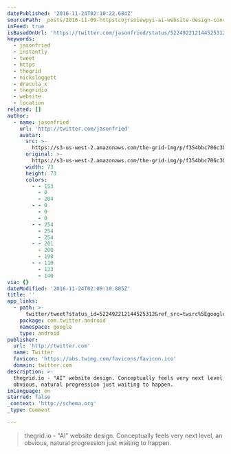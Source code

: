 ```yaml
---
datePublished: '2016-11-24T02:10:22.684Z'
sourcePath: _posts/2016-11-09-httpstcojrsniewpyi-ai-website-design-conceptually.md
inFeed: true
isBasedOnUrl: 'https://twitter.com/jasonfried/status/522492212144525312'
keywords:
  - jasonfried
  - instantly
  - tweet
  - https
  - thegrid
  - nicksloggett
  - dracula_x
  - thegridio
  - website
  - location
related: []
author:
  - name: jasonfried
    url: 'http://twitter.com/jasonfried'
    avatar:
      src: >-
        https://s3-us-west-2.amazonaws.com/the-grid-img/p/f354bbc706c3b6ba7a2cd36caafc1b9f1ddcbcf8.png
      original: >-
        https://s3-us-west-2.amazonaws.com/the-grid-img/p/f354bbc706c3b6ba7a2cd36caafc1b9f1ddcbcf8.png
      width: 73
      height: 73
      colors:
        - - 153
          - 0
          - 204
        - - 0
          - 0
          - 0
        - - 254
          - 254
          - 254
        - - 201
          - 200
          - 198
        - - 110
          - 123
          - 140
via: {}
dateModified: '2016-11-24T02:09:10.805Z'
title: ''
app_links:
  - path: >-
      twitter/tweet?status_id=522492212144525312&ref_src=twsrc%5Egoogle%7Ctwcamp%5Eandroidseo%7Ctwgr%5Estatus%7Ctwterm%5E522492212144525312
    package: com.twitter.android
    namespace: google
    type: android
publisher:
  url: 'http://twitter.com'
  name: Twitter
  favicon: 'https://abs.twimg.com/favicons/favicon.ico'
  domain: twitter.com
description: >-
  thegrid.io - "AI" website design. Conceptually feels very next level, an
  obvious, natural progression just waiting to happen.
inLanguage: en
starred: false
_context: 'http://schema.org'
_type: Comment

---
```

> thegrid.io - "AI" website design. Conceptually feels very next level, an obvious, natural progression just waiting to happen.